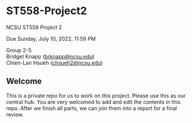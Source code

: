 # ST558-Project2
NCSU ST558 Project 2

Due Sunday, July 10, 2022, 11:59 PM

Group 2-5<br>
Bridget Knapp (brknapp@ncsu.edu)<br>
Chien-Lan Hsueh (chsueh2@ncsu.edu)

## Welcome
This is a private repo for us to work on this project. Please use this as our central hub. You are very welcomed to add and edit the contents in this repo. After we finish all parts, we can join them into a report for a final review.

